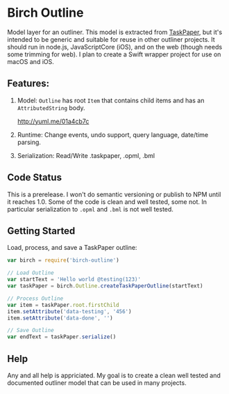 # Birch Outline

Model layer for an outliner. This model is extracted from [TaskPaper](https://www.taskpaper.com), but it's intended to be generic and suitable for reuse in other outliner projects. It should run in node.js, JavaScriptCore (iOS), and on the web (though needs some trimming for web). I plan to create a Swift wrapper project for use on macOS and iOS.

## Features:

1. Model: `Outline` has root `Item` that contains child items and has an `AttributedString` body.

   http://yuml.me/01a4cb7c

2. Runtime: Change events, undo support, query language, date/time parsing.

3. Serialization: Read/Write .taskpaper, .opml, .bml

## Code Status

This is a prerelease. I won't do semantic versioning or publish to NPM until it reaches 1.0. Some of the code is clean and well tested, some not. In particular serialization to `.opml` and `.bml` is not well tested.

## Getting Started

Load, process, and save a TaskPaper outline:

```javascript
var birch = require('birch-outline')

// Load Outline
var startText = 'Hello world @testing(123)'
var taskPaper = birch.Outline.createTaskPaperOutline(startText)

// Process Outline
var item = taskPaper.root.firstChild
item.setAttribute('data-testing', '456')
item.setAttribute('data-done', '')

// Save Outline
var endText = taskPaper.serialize()
```

## Help

Any and all help is appriciated. My goal is to create a clean well tested and documented outliner model that can be used in many projects.
